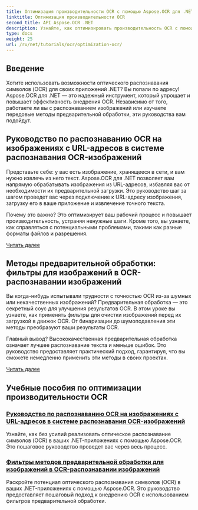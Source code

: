 ```yaml
---
title: Оптимизация производительности OCR с помощью Aspose.OCR для .NET
linktitle: Оптимизация производительности OCR
second_title: API Aspose.OCR .NET
description: Узнайте, как оптимизировать производительность OCR с помощью Aspose.OCR для .NET. Наши подробные руководства охватывают распознавание изображений, фильтры предварительной обработки и практические шаги внедрения.
type: docs
weight: 25
url: /ru/net/tutorials/ocr/optimization-ocr/
---
```

## Введение

Хотите использовать возможности оптического распознавания символов (OCR) для своих приложений .NET? Вы попали по адресу! Aspose.OCR для .NET — это надежный инструмент, который упрощает и повышает эффективность внедрения OCR. Независимо от того, работаете ли вы с распознаванием изображений или изучаете передовые методы предварительной обработки, эти руководства вам подойдут.

## Руководство по распознаванию OCR на изображениях с URL-адресов в системе распознавания OCR-изображений

Представьте себе: у вас есть изображение, хранящееся в сети, и вам нужно извлечь из него текст. Aspose.OCR для .NET позволяет вам напрямую обрабатывать изображения из URL-адресов, избавляя вас от необходимости их предварительной загрузки. Это руководство шаг за шагом проведет вас через подключение к URL-адресу изображения, загрузку его в ваше приложение и извлечение точного текста.

Почему это важно? Это оптимизирует ваш рабочий процесс и повышает производительность, устраняя ненужные шаги. Кроме того, вы узнаете, как справляться с потенциальными проблемами, такими как разные форматы файлов и разрешения.

[Читать далее](./guide-to-ocr-on-image-from-url/)

## Методы предварительной обработки: фильтры для изображений в OCR-распознавании изображений

Вы когда-нибудь испытывали трудности с точностью OCR из-за шумных или некачественных изображений? Предварительная обработка — это секретный соус для улучшения результатов OCR. В этом уроке вы узнаете, как применять фильтры для очистки изображений перед их загрузкой в движок OCR. От бинаризации до шумоподавления эти методы преобразуют ваши результаты OCR.

Главный вывод? Высококачественная предварительная обработка означает лучшее распознавание текста и меньше ошибок. Это руководство предоставляет практический подход, гарантируя, что вы сможете немедленно применить эти методы в своих проектах.

[Читать далее](./preprocessing-techniques-filters-for-image/)

## Учебные пособия по оптимизации производительности OCR
### [Руководство по распознаванию OCR на изображениях с URL-адресов в системе распознавания OCR-изображений](./guide-to-ocr-on-image-from-url/)
Узнайте, как без усилий реализовать оптическое распознавание символов (OCR) в ваших .NET-приложениях с помощью Aspose.OCR. Это пошаговое руководство проведет вас через весь процесс.
### [Фильтры методов предварительной обработки для изображений в OCR-распознавании изображений](./preprocessing-techniques-filters-for-image/)
Раскройте потенциал оптического распознавания символов (OCR) в ваших .NET-приложениях с помощью Aspose.OCR. Это руководство предоставляет пошаговый подход к внедрению OCR с использованием фильтров предварительной обработки.